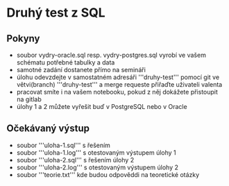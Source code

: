 # Druhý test z SQL

## Pokyny
  - soubor vydry-oracle.sql resp. vydry-postgres.sql vyrobí ve vašem schématu potřebné tabulky a data
  - samotné zadání dostanete přímo na semináři
  - úlohu odevzdejte v samostatném adresáři '''druhy-test''' pomocí git ve větvi(branch) '''druhy-test''' a merge requeste přiřaďte uživateli valenta
  - pracovat smíte i na vašem notebooku, pokud z něj dokážete přistoupit na gitlab
  - úlohy 1 a 2 můžete vyřešit buď v PostgreSQL nebo v Oracle

## Očekávaný výstup
  - soubor '''uloha-1.sql''' s řešením
  - soubor '''uloha-1.log''' s otestovaným výstupem úlohy 1
  - soubor '''uloha-2.sql''' s řešením úlohy 2
  - soubor '''uloha-2.log''' s otestovaným výstupem úlohy 2
  - soubor '''teorie.txt''' kde budou odpověddi na teoretické otázky
